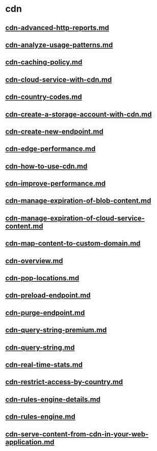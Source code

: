 # cdn
## [cdn-advanced-http-reports.md](cdn-advanced-http-reports.md)
## [cdn-analyze-usage-patterns.md](cdn-analyze-usage-patterns.md)
## [cdn-caching-policy.md](cdn-caching-policy.md)
## [cdn-cloud-service-with-cdn.md](cdn-cloud-service-with-cdn.md)
## [cdn-country-codes.md](cdn-country-codes.md)
## [cdn-create-a-storage-account-with-cdn.md](cdn-create-a-storage-account-with-cdn.md)
## [cdn-create-new-endpoint.md](cdn-create-new-endpoint.md)
## [cdn-edge-performance.md](cdn-edge-performance.md)
## [cdn-how-to-use-cdn.md](cdn-how-to-use-cdn.md)
## [cdn-improve-performance.md](cdn-improve-performance.md)
## [cdn-manage-expiration-of-blob-content.md](cdn-manage-expiration-of-blob-content.md)
## [cdn-manage-expiration-of-cloud-service-content.md](cdn-manage-expiration-of-cloud-service-content.md)
## [cdn-map-content-to-custom-domain.md](cdn-map-content-to-custom-domain.md)
## [cdn-overview.md](cdn-overview.md)
## [cdn-pop-locations.md](cdn-pop-locations.md)
## [cdn-preload-endpoint.md](cdn-preload-endpoint.md)
## [cdn-purge-endpoint.md](cdn-purge-endpoint.md)
## [cdn-query-string-premium.md](cdn-query-string-premium.md)
## [cdn-query-string.md](cdn-query-string.md)
## [cdn-real-time-stats.md](cdn-real-time-stats.md)
## [cdn-restrict-access-by-country.md](cdn-restrict-access-by-country.md)
## [cdn-rules-engine-details.md](cdn-rules-engine-details.md)
## [cdn-rules-engine.md](cdn-rules-engine.md)
## [cdn-serve-content-from-cdn-in-your-web-application.md](cdn-serve-content-from-cdn-in-your-web-application.md)
